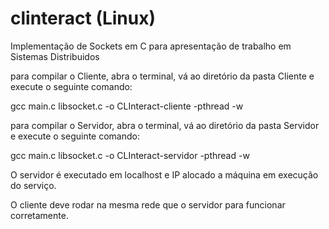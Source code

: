 # clinteract (Linux)
Implementação de Sockets em C para apresentação de trabalho em Sistemas Distribuidos


para compilar o Cliente, abra o terminal, vá ao diretório da pasta Cliente e execute o seguinte comando:

gcc main.c libsocket.c -o CLInteract-cliente -pthread -w

para compilar o Servidor, abra o terminal, vá ao diretório da pasta Servidor e execute o seguinte comando:

gcc main.c libsocket.c -o CLInteract-servidor -pthread -w

O servidor é executado em localhost e IP alocado a máquina em execução do serviço.

O cliente deve rodar na mesma rede que o servidor para funcionar corretamente.
